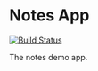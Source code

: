 Notes App
==============================
[![Build Status](https://travis-ci.org/crenwick/sea-b24-notes.svg?branch=master)](https://travis-ci.org/crenwick/sea-b24-notes)

The notes demo app.
